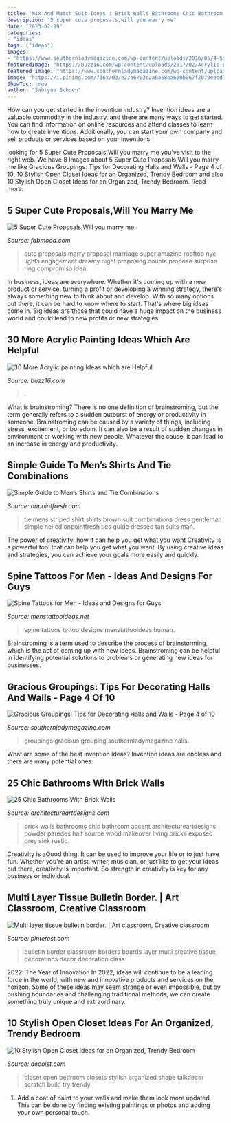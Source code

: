 ```yaml
---
title: "Mix And Match Suit Ideas : Brick Walls Bathrooms Chic Bathroom Accent Architectureartdesigns Powder Paredes Half Source Wood Makeover Living Bricks Exposed Grey Sink Rustic"
description: "5 super cute proposals,will you marry me"
date: "2023-02-19"
categories:
- "ideas"
tags: ["ideas"]
images:
- "https://www.southernladymagazine.com/wp-content/uploads/2016/05/4-Style-and-Symmetry-MayResid109JOH-hz.jpg"
featuredImage: "https://buzz16.com/wp-content/uploads/2017/02/Acrylic-painting-Ideas-22.jpg"
featured_image: "https://www.southernladymagazine.com/wp-content/uploads/2016/05/4-Style-and-Symmetry-MayResid109JOH-hz.jpg"
image: "https://i.pinimg.com/736x/03/e2/a6/03e2a6a58ba660b067f2079eecd70176--classroom-bulletin-boards-classroom-decor.jpg"
ShowToc: true
author: "Sabryna Schoen"
---
```



How can you get started in the invention industry?
Invention ideas are a valuable commodity in the industry, and there are many ways to get started. You can find information on online resources and attend classes to learn how to create inventions. Additionally, you can start your own company and sell products or services based on your inventions.

	

		
looking for 5 Super Cute Proposals,Will you marry me you've visit to the right web. We have 8 Images about 5 Super Cute Proposals,Will you marry me like Gracious Groupings: Tips for Decorating Halls and Walls - Page 4 of 10, 10 Stylish Open Closet Ideas for an Organized, Trendy Bedroom and also 10 Stylish Open Closet Ideas for an Organized, Trendy Bedroom. Read more:
		
    
## 5 Super Cute Proposals,Will You Marry Me

<img loading=lazy src="http://www.fabmood.com/wp-content/uploads/2014/08/marry-me2.jpg" onerror="this.onerror=null;this.src='https://tse4.mm.bing.net/th?id=OIP.wVe0Gm_JoHH8jEVhA8fzRwHaLH&amp;pid=15.1';" alt="5 Super Cute Proposals,Will you marry me">

_Source: fabmood.com_

>cute proposals marry proposal marriage super amazing rooftop nyc lights engagement dreamy night proposing couple propose surprise ring compromiso idea. 

	

In business, ideas are everywhere. Whether it's coming up with a new product or service, turning a profit or developing a winning strategy, there's always something new to think about and develop. With so many options out there, it can be hard to know where to start. That's where big ideas come in. Big ideas are those that could have a huge impact on the business world and could lead to new profits or new strategies.

    
## 30 More Acrylic Painting Ideas Which Are Helpful

<img loading=lazy src="https://buzz16.com/wp-content/uploads/2017/02/Acrylic-painting-Ideas-22.jpg" onerror="this.onerror=null;this.src='https://tse3.mm.bing.net/th?id=OIP.PGqJzwOcPMof8Syv7-GOdAHaJ4&amp;pid=15.1';" alt="30 More Acrylic painting Ideas which are Helpful">

_Source: buzz16.com_

>. 

	

What is brainstroming?
There is no one definition of brainstroming, but the term generally refers to a sudden outburst of energy or productivity in someone. Brainstroming can be caused by a variety of things, including stress, excitement, or boredom. It can also be a result of sudden changes in environment or working with new people. Whatever the cause, it can lead to an increase in energy and productivity.

    
## Simple Guide To Men’s Shirts And Tie Combinations

<img loading=lazy src="https://onpointfresh.com/wp-content/uploads/2016/04/Striped-Shirt-4.jpg" onerror="this.onerror=null;this.src='https://tse3.mm.bing.net/th?id=OIP.C_tLgqga0BLMbKSXpD78uAHaMQ&amp;pid=15.1';" alt="Simple Guide to Men’s Shirts and Tie Combinations">

_Source: onpointfresh.com_

>tie mens striped shirt shirts brown suit combinations dress gentleman simple nel ed onpointfresh ties guide dressed tan suits man. 

	

The power of creativity: how it can help you get what you want
Creativity is a powerful tool that can help you get what you want. By using creative ideas and strategies, you can achieve your goals more easily and quickly.

    
## Spine Tattoos For Men - Ideas And Designs For Guys

<img loading=lazy src="http://www.menstattooideas.net/tattooimages/2016/02/spine-tattoos-46.jpg" onerror="this.onerror=null;this.src='https://tse1.mm.bing.net/th?id=OIP.ywy_q0TdXy4lWk0KI14r7gAAAA&amp;pid=15.1';" alt="Spine Tattoos for Men - Ideas and Designs for Guys">

_Source: menstattooideas.net_

>spine tattoos tattoo designs menstattooideas human. 

	

Brainstroming is a term used to describe the process of brainstorming, which is the act of coming up with new ideas. Brainstroming can be helpful in identifying potential solutions to problems or generating new ideas for businesses.

    
## Gracious Groupings: Tips For Decorating Halls And Walls - Page 4 Of 10

<img loading=lazy src="https://www.southernladymagazine.com/wp-content/uploads/2016/05/4-Style-and-Symmetry-MayResid109JOH-hz.jpg" onerror="this.onerror=null;this.src='https://tse2.mm.bing.net/th?id=OIP.eiPr2K4WddMy5qTVOe9d3QHaEo&amp;pid=15.1';" alt="Gracious Groupings: Tips for Decorating Halls and Walls - Page 4 of 10">

_Source: southernladymagazine.com_

>groupings gracious grouping southernladymagazine halls. 

	

What are some of the best invention ideas?
Invention ideas are endless and there are many potential ones.

    
## 25 Chic Bathrooms With Brick Walls

<img loading=lazy src="http://www.architectureartdesigns.com/wp-content/uploads/2014/01/749-630x945.jpg" onerror="this.onerror=null;this.src='https://tse4.mm.bing.net/th?id=OIP.WDxdlZyoCyG_AtxLtqR2MQHaLH&amp;pid=15.1';" alt="25 Chic Bathrooms With Brick Walls">

_Source: architectureartdesigns.com_

>brick walls bathrooms chic bathroom accent architectureartdesigns powder paredes half source wood makeover living bricks exposed grey sink rustic. 

	

Creativity is aQood thing. It can be used to improve your life or to just have fun. Whether you're an artist, writer, musician, or just like to get your ideas out there, creativity is important. So strength in creativity is key for any business or individual.

    
## Multi Layer Tissue Bulletin Border. | Art Classroom, Creative Classroom

<img loading=lazy src="https://i.pinimg.com/736x/03/e2/a6/03e2a6a58ba660b067f2079eecd70176--classroom-bulletin-boards-classroom-decor.jpg" onerror="this.onerror=null;this.src='https://tse3.mm.bing.net/th?id=OIP.foSSveKAjxuQjTy3Kbg-5QHaJ3&amp;pid=15.1';" alt="Multi layer tissue bulletin border. | Art classroom, Creative classroom">

_Source: pinterest.com_

>bulletin border classroom borders boards layer multi creative tissue decorations decor decoration class. 

	

2022: The Year of Innovation
In 2022, ideas will continue to be a leading force in the world, with new and innovative products and services on the horizon. Some of these ideas may seem strange or even impossible, but by pushing boundaries and challenging traditional methods, we can create something truly unique and extraordinary.

    
## 10 Stylish Open Closet Ideas For An Organized, Trendy Bedroom

<img loading=lazy src="http://cdn.decoist.com/wp-content/uploads/2015/03/All-you-need-is-an-open-wall-to-shape-a-stunning-bedroom-closet.jpg" onerror="this.onerror=null;this.src='https://tse3.mm.bing.net/th?id=OIP.wIXhFoNNvZP9FkkaA8PxZwHaEZ&amp;pid=15.1';" alt="10 Stylish Open Closet Ideas for an Organized, Trendy Bedroom">

_Source: decoist.com_

>closet open bedroom closets stylish organized shape talkdecor scratch build try trendy. 

	

1. Add a coat of paint to your walls and make them look more updated. This can be done by finding existing paintings or photos and adding your own personal touch. 

